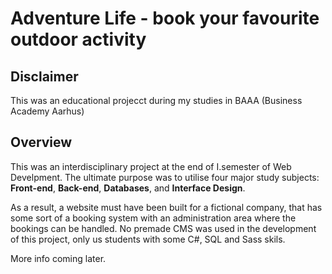 # Adventure Life - book your favourite outdoor activity

## Disclaimer

This was an educational projecct during my studies in BAAA (Business Academy Aarhus)

## Overview

This was an interdisciplinary project at the end of I.semester of Web Develpment. The ultimate purpose was to utilise four major study subjects: **Front-end**, **Back-end**, **Databases**, and **Interface Design**.

As a result, a website must have been built for a fictional company, that has some sort of a booking system with an administration area where the bookings can be handled. No premade CMS was used in the development of this project, only us students with some C#, SQL and Sass skils.

More info coming later.
